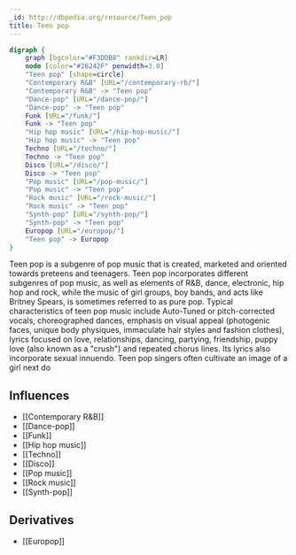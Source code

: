 ```yaml
---
_id: http://dbpedia.org/resource/Teen_pop
title: Teen pop
---
```


```dot
digraph {
	graph [bgcolor="#F3DDB8" rankdir=LR]
	node [color="#26242F" penwidth=3.0]
	"Teen pop" [shape=circle]
	"Contemporary R&B" [URL="/contemporary-rb/"]
	"Contemporary R&B" -> "Teen pop"
	"Dance-pop" [URL="/dance-pop/"]
	"Dance-pop" -> "Teen pop"
	Funk [URL="/funk/"]
	Funk -> "Teen pop"
	"Hip hop music" [URL="/hip-hop-music/"]
	"Hip hop music" -> "Teen pop"
	Techno [URL="/techno/"]
	Techno -> "Teen pop"
	Disco [URL="/disco/"]
	Disco -> "Teen pop"
	"Pop music" [URL="/pop-music/"]
	"Pop music" -> "Teen pop"
	"Rock music" [URL="/rock-music/"]
	"Rock music" -> "Teen pop"
	"Synth-pop" [URL="/synth-pop/"]
	"Synth-pop" -> "Teen pop"
	Europop [URL="/europop/"]
	"Teen pop" -> Europop
}
```

Teen pop is a subgenre of pop music that is created, marketed and oriented towards preteens and teenagers. Teen pop incorporates different subgenres of pop music, as well as elements of R&B, dance, electronic, hip hop and rock, while the music of girl groups, boy bands, and acts like Britney Spears, is sometimes referred to as pure pop. Typical characteristics of teen pop music include Auto-Tuned or pitch-corrected vocals, choreographed dances, emphasis on visual appeal (photogenic faces, unique body physiques, immaculate hair styles and fashion clothes), lyrics focused on love, relationships, dancing, partying, friendship, puppy love (also known as a "crush") and repeated chorus lines. Its lyrics also incorporate sexual innuendo. Teen pop singers often cultivate an image of a girl next do

## Influences

- [[Contemporary R&B]]
- [[Dance-pop]]
- [[Funk]]
- [[Hip hop music]]
- [[Techno]]
- [[Disco]]
- [[Pop music]]
- [[Rock music]]
- [[Synth-pop]]

## Derivatives

- [[Europop]]
